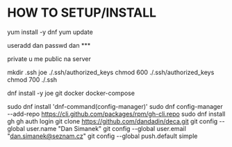 # HOW TO SETUP/INSTALL

yum install -y dnf
yum update

useradd dan
passwd dan ***

private u me
public na server

mkdir .ssh
joe ./.ssh/authorized_keys
<paste>
chmod 600 ./.ssh/authorized_keys
chmod 700 ./.ssh

dnf install -y joe git docker docker-compose

sudo dnf install 'dnf-command(config-manager)'
sudo dnf config-manager --add-repo https://cli.github.com/packages/rpm/gh-cli.repo
sudo dnf install gh
gh auth login
<proklikat se>
git clone https://github.com/dandadin/deca.git
git config --global user.name "Dan Simanek"
git config --global user.email "dan.simanek@seznam.cz"
git config --global push.default simple

